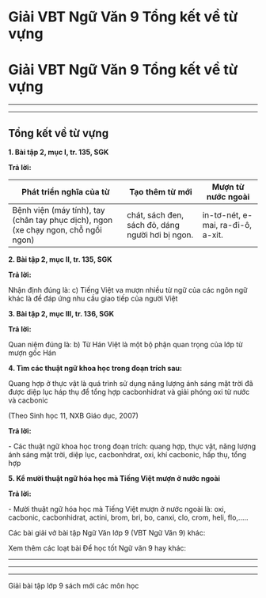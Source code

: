 # Giải VBT Ngữ Văn 9 Tổng kết về từ vựng

# Giải VBT Ngữ Văn 9 Tổng kết về từ vựng

* * *

* * *

## Tổng kết về từ vựng

**1\. Bài tập 2, mục I, tr. 135, SGK**

**Trả lời:**

Phát triển nghĩa của từ | Tạo thêm từ mới | Mượn từ nước ngoài  
---|---|---  
Bệnh viện (máy tính), tay (chân tay phục dịch), ngon (xe chạy ngon, chỗ ngồi ngon) | chát, sách đen, sách đỏ, dáng người hơi bị ngon. | in-tơ-nét, e-mai, ra-đi-ô, a-xit.  
  
**2\. Bài tập 2, mục II, tr. 135, SGK**

**Trả lời:**

Nhận định đúng là: c) Tiếng Việt va mượn nhiều từ ngữ của các ngôn ngữ khác là để đáp ứng nhu cầu giao tiếp của người Việt

**3\. Bài tập 2, mục III, tr. 136, SGK**

**Trả lời:**

Quan niệm đúng là: b) Từ Hán Việt là một bộ phận quan trọng của lớp từ mượn gốc Hán

**4\. Tìm các thuật ngữ khoa học trong đoạn trích sau:**

Quang hợp ở thực vật là quá trình sử dụng năng lượng ánh sáng mặt trời đã được diệp lục háp thụ để tổng hợp cacbonhidrat và giải phóng oxi từ nước và cacbonic

(Theo Sinh học 11, NXB Giáo dục, 2007)

**Trả lời:**

\- Các thuật ngữ khoa học trong đoạn trích: quang hợp, thực vật, năng lượng ánh sáng mặt trời, diệp lục, cacbonhdrat, oxi, khí cacbonic, hấp thụ, tổng hợp

**5\. Kể mười thuật ngữ hóa học mà Tiếng Việt mượn ở nước ngoài**

**Trả lời:**

\- Mười thuật ngữ hóa học mà Tiếng Việt mượn ở nước ngoài là: oxi, cacbonic, cacbonhidrat, actini, brom, bri, bo, canxi, clo, crom, heli, flo,.....

Các bài giải vở bài tập Ngữ Văn lớp 9 (VBT Ngữ Văn 9) khác:

Xem thêm các loạt bài Để học tốt Ngữ văn 9 hay khác:

* * *

* * *

* * *

Giải bài tập lớp 9 sách mới các môn học
